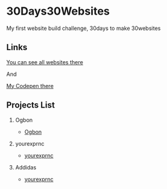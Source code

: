 # 30Days30Websites
My first website build challenge, 30days to make 30websites

## Links
[You can see all websites there](https://llastkrakw.github.io/30Days30Websites/)

And

[My Codepen there](https://codepen.io/llastkrakw)

## Projects List

1. Ogbon
    - [Ogbon](https://llastkrakw.github.io/30Days30Websites/projects/ogbon/)
    
2. yourexprnc
    - [yourexprnc](https://llastkrakw.github.io/30Days30Websites/projects/yourexprnc/)
    
3. Addidas   
   - [yourexprnc](https://llastkrakw.github.io/30Days30Websites/projects/addidas/)
